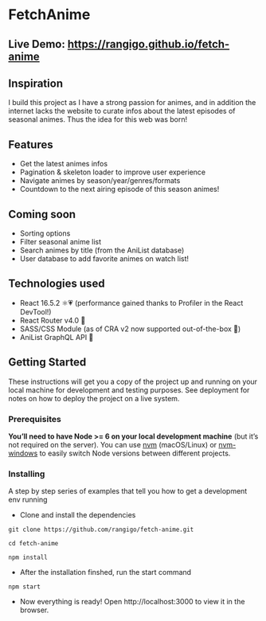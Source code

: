 # FetchAnime

## Live Demo: https://rangigo.github.io/fetch-anime

## Inspiration
I build this project as I have a strong passion for animes, and in addition the internet lacks the website to curate infos about the latest episodes of seasonal animes. Thus the idea for this web was born!



## Features
* Get the latest animes infos
* Pagination & skeleton loader to improve user experience
* Navigate animes by season/year/genres/formats
* Countdown to the next airing episode of this season animes!

## Coming soon
* Sorting options 
* Filter seasonal anime list 
* Search animes by title (from the AniList database)
* User database to add favorite animes on watch list!

## Technologies used
* React 16.5.2 ⚛️️💗 (performance gained thanks to Profiler in the React DevTool!) 
* React Router v4.0 🔗
* SASS/CSS Module (as of CRA v2 now supported out-of-the-box 🙌)  
* AniList GraphQL API 👀

## Getting Started

These instructions will get you a copy of the project up and running on your local machine for development and testing purposes. See deployment for notes on how to deploy the project on a live system.

### Prerequisites

**You’ll need to have Node >= 6 on your local development machine** (but it’s not required on the server). You can use [nvm](https://github.com/creationix/nvm#installation) (macOS/Linux) or [nvm-windows](https://github.com/coreybutler/nvm-windows#node-version-manager-nvm-for-windows) to easily switch Node versions between different projects.

### Installing

A step by step series of examples that tell you how to get a development env running

* Clone and install the dependencies
```
git clone https://github.com/rangigo/fetch-anime.git

cd fetch-anime

npm install
```
 * After the installation finshed, run the start command 
 ```
 npm start
 ```
 * Now everything is ready! Open http://localhost:3000 to view it in the browser.
